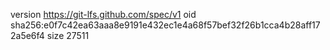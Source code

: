 version https://git-lfs.github.com/spec/v1
oid sha256:e0f7c42ea63aaa8e9191e432ec1e4a68f57bef32f26b1cca4b28aff172a5e6f4
size 27511
